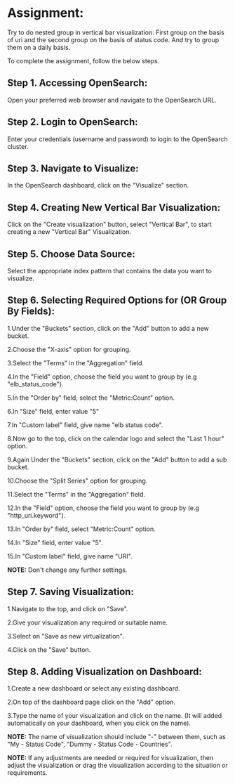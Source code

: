 
# Assignment:

Try to do nested group in vertical bar visualization:
First group on the basis of uri and the second group on the basis of status code. And try to group them on a daily basis.
 
To complete the assignment, follow the below steps.



## Step 1. Accessing OpenSearch:

Open your preferred web browser and navigate to the OpenSearch URL.
    
    

## Step 2. Login to OpenSearch:

Enter your credentials (username and password) to login to the OpenSearch cluster.



## Step 3. Navigate to Visualize:

In the OpenSearch dashboard, click on the "Visualize" section.



## Step 4. Creating New Vertical Bar Visualization:

Click on the "Create visualization" button, select "Vertical Bar", to start creating a new "Vertical Bar" Visualization.



## Step 5. Choose Data Source:

Select the appropriate index pattern that contains the data you want to visualize.
    
    
    
## Step 6. Selecting Required Options for (OR Group By Fields):

1.Under the "Buckets" section, click on the "Add" button to add a new bucket.
    
2.Choose the "X-axis" option for grouping.
    
3.Select the "Terms" in the "Aggregation" field.
    
4.In the "Field" option, choose the field you want to group by (e.g "elb_status_code").
    
5.In the "Order by" field, select the "Metric:Count" option.
    
6.In "Size" field, enter value "5"
    
7.In "Custom label" field, give name "elb status code".
    
8.Now go to the top, click on the calendar logo and select the "Last 1 hour" option.
    
9.Again Under the "Buckets" section, click on the "Add" button to add a sub bucket.
    
10.Choose the "Split Series" option for grouping.
    
11.Select the "Terms" in the "Aggregation" field.
    
12.In the "Field" option, choose the field you want to group by (e.g "http_uri.keyword").
    
13.In "Order by" field, select "Metric:Count" option.
    
14.In "Size" field, enter value "5".
    
15.In "Custom label" field, give name "URI".
       
    
	
**NOTE:**  Don't change any further settings.  
    
    
	 
## Step 7. Saving Visualization:
    
1.Navigate to the top, and click on "Save".

2.Give your visualization any required or suitable name.

3.Select on "Save as new virtualization".

4.Click on the "Save" button.
    
    
       	 
## Step 8. Adding Visualization on Dashboard:
    
1.Create a new dashboard or select any existing dashboard.

2.On top of the dashboard page click on the "Add" option.

3.Type the name of your visualization and click on the name. (It will added automatically on your dashboard, when you click on the name).
    
    
    
**NOTE:** The name of visualization should include "-" between them, such as "My - Status Code", "Dummy - Status Code - Countries".
    
    
    
**NOTE:** If any adjustments are needed or required for visualization, then adjust the visualization or drag the visualization according to the situation or requirements.
    
       	

